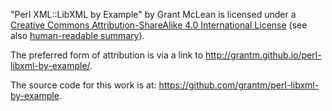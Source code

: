 
"Perl XML::LibXML by Example" by Grant McLean is licensed under a [Creative
Commons Attribution-ShareAlike 4.0 International License][license] (see also
[human-readable summary][human-license]).

The preferred form of attribution is via a link to
<http://grantm.github.io/perl-libxml-by-example/>.

The source code for this work is at:
<https://github.com/grantm/perl-libxml-by-example>.

[license]: https://creativecommons.org/licenses/by-sa/4.0/legalcode
[human-license]: https://creativecommons.org/licenses/by-sa/4.0/

